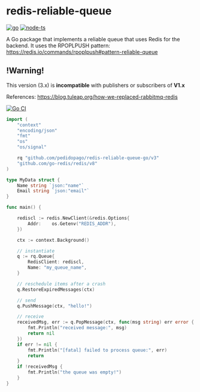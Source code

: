 # redis-reliable-queue
<a href="https://github.com/pedidopago/redis-reliable-queue-go">![go](https://img.shields.io/badge/go-1.18-blue)</a>
<a href="https://github.com/pedidopago/redis-reliable-queue-js">![node-ts](https://img.shields.io/badge/node-14%2B-yellow)</a>

A Go package that implements a reliable queue that uses Redis for the backend.
It uses the RPOPLPUSH pattern:
https://redis.io/commands/rpoplpush#pattern-reliable-queue

## !Warning!

This version (3.x) is **incompatible** with publishers or subscribers of **V1.x**

References:
https://blog.tuleap.org/how-we-replaced-rabbitmq-redis

[![Go CI](https://github.com/pedidopago/redis-reliable-queue-go/actions/workflows/ci.yml/badge.svg)](https://github.com/pedidopago/redis-reliable-queue-go/actions/workflows/ci.yml)

```go
import (
    "context"
    "encoding/json"
    "fmt"
    "os"
    "os/signal"

    rq "github.com/pedidopago/redis-reliable-queue-go/v3"
    "github.com/go-redis/redis/v8"
)

type MyData struct {
    Name string `json:"name"`
    Email string `json:"email"`
}

func main() {

    rediscl := redis.NewClient(&redis.Options{
		Addr:    os.Getenv("REDIS_ADDR"),
	})

    ctx := context.Background()

    // instantiate
    q := rq.Queue{
        RedisClient: rediscl,
        Name: "my_queue_name",
    }

    // reschedule items after a crash
    q.RestoreExpiredMessages(ctx)

    // send
    q.PushMessage(ctx, "hello!")

    // receive
    receivedMsg, err := q.PopMessage(ctx, func(msg string) err error {
        fmt.Println("received message:", msg)
        return nil
    })
    if err != nil {
        fmt.Println("[fatal] failed to process queue:", err)
        return
    }
    if !receivedMsg {
        fmt.Println("the queue was empty!")
    }
}
```
